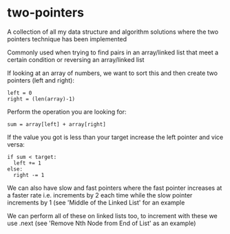 # two-pointers
A collection of all my data structure and algorithm solutions where the two pointers technique has been implemented 

Commonly used when trying to find pairs in an array/linked list that meet a certain condition or reversing an array/linked list

If looking at an array of numbers, we want to sort this and then create two pointers (left and right): 

    left = 0 
    right = (len(array)-1)
    
Perform the operation you are looking for:

    sum = array[left] + array[right]
    
If the value you got is less than your target increase the left pointer and vice versa:

    if sum < target:
      left += 1
    else:
      right -= 1

We can also have slow and fast pointers where the fast pointer increases at a faster rate i.e. increments by 2 each time while the slow pointer increments by 1 (see 'Middle of the Linked List' for an example

We can perform all of these on linked lists too, to increment with these we use .next (see 'Remove Nth Node from End of List' as an example)
